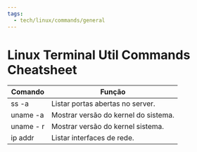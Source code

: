 ```yaml
---
tags:
  - tech/linux/commands/general
---
```


# Linux Terminal Util Commands Cheatsheet

| Comando   | Função                               |
| --------- | ------------------------------------ |
| ss -a     | Listar portas abertas no server.     |
| uname -a  | Mostrar versão do kernel do sistema. |
| uname - r | Mostrar versão do kernel sistema.    |
| ip addr   | Listar interfaces de rede.           |